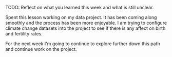 TODO: Reflect on what you learned this week and what is still unclear.

Spent this lesson working on my data project. It has been coming along smoothly and the process has been more enjoyable. I am trying to configure climate change datasets into the project to see if there is any affect on birth and fertility rates. 

For the next week I'm going to continue to explore further down this path and continue work on the project. 